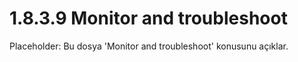 # 1.8.3.9 Monitor and troubleshoot

Placeholder: Bu dosya 'Monitor and troubleshoot' konusunu açıklar.
